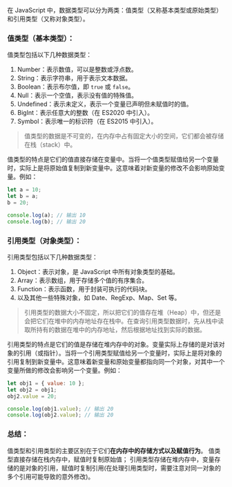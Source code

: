 在 JavaScript 中，数据类型可以分为两类：值类型（又称基本类型或原始类型）和引用类型（又称对象类型）。

### 值类型（基本类型）：
值类型包括以下几种数据类型：
1. Number：表示数值，可以是整数或浮点数。
2. String：表示字符串，用于表示文本数据。
3. Boolean：表示布尔值，即 `true` 或 `false`。
4. Null：表示一个空值，表示没有值的特殊值。
5. Undefined：表示未定义，表示一个变量已声明但未赋值时的值。
6. BigInt：表示任意大的整数（在 ES2020 中引入）。
7. Symbol：表示唯一的标识符（在 ES2015 中引入）。
> 值类型的数据是不可变的，在内存中占有固定大小的空间，它们都会被存储在栈（stack）中。

值类型的特点是它们的值直接存储在变量中。当将一个值类型赋值给另一个变量时，实际上是将原始值复制到新变量中。这意味着对新变量的修改不会影响原始变量。例如：

```javascript
let a = 10;
let b = a;
b = 20;

console.log(a); // 输出 10
console.log(b); // 输出 20
```

### 引用类型（对象类型）：
引用类型包括以下几种数据类型：
1. Object：表示对象，是 JavaScript 中所有对象类型的基础。
2. Array：表示数组，用于存储多个值的有序集合。
3. Function：表示函数，用于封装可执行的代码块。
4. 以及其他一些特殊对象，如 Date、RegExp、Map、Set 等。
> 引用类型的数据大小不固定，所以把它们的值存在堆（Heap）中，但还是会把它们在堆中的内存地址存在栈中。在查询引用类型数据时，先从栈中读取所持有的数据在堆中的内存地址，然后根据地址找到实际的数据。

引用类型的特点是它们的值是存储在堆内存中的对象。变量实际上存储的是对该对象的引用（或指针）。当将一个引用类型赋值给另一个变量时，实际上是将对象的引用复制到新变量中。这意味着新变量和原始变量都指向同一个对象，对其中一个变量所做的修改会影响另一个变量。例如：

```javascript
let obj1 = { value: 10 };
let obj2 = obj1;
obj2.value = 20;

console.log(obj1.value); // 输出 20
console.log(obj2.value); // 输出 20
```

### 总结：
值类型和引用类型的主要区别在于它们**在内存中的存储方式以及赋值行为**。
值类型直接存储在栈内存中，赋值时复制原始值；
引用类型存储在堆内存中，变量存储的是对象的引用，赋值时复制引用(在处理引用类型时，需要注意对同一对象的多个引用可能导致的意外修改)。